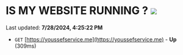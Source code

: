 # IS MY WEBSITE RUNNING ? [![](https://img.shields.io/static/v1?label=Sponsor&message=%E2%9D%A4&logo=GitHub&color=%23fe8e86)](https://github.com/sponsors/Youssef-Lehmam)

Last updated: **7/28/2024, 4:25:22 PM**

- `GET` [https://youssefservice.me](https://youssefservice.me) - **Up** (309ms)
